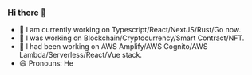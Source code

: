 ### Hi there 👋
- 🌱 I am currently working on Typescript/React/NextJS/Rust/Go now.
- 🌱 I was working on Blockchain/Cryptocurrency/Smart Contract/NFT.
- 🔭 I had been working on AWS Amplify/AWS Cognito/AWS Lambda/Serverless/React/Vue stack.
- 😄 Pronouns: He
